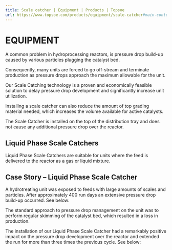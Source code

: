 ```yaml
---
title: Scale catcher | Equipment | Products | Topsoe
url: https://www.topsoe.com/products/equipment/scale-catcher#main-content
---
```


# EQUIPMENT

A common problem in hydroprocessing reactors, is pressure drop build-up caused by various particles plugging the catalyst bed.

Consequently, many units are forced to go off-stream and terminate production as pressure drops approach the maximum allowable for the unit.

Our Scale Catching technology is a proven and economically feasible solution to delay pressure drop development and significantly increase unit utilization.

Installing a scale catcher can also reduce the amount of top grading material needed, which increases the volume available for active catalysts.

The Scale Catcher is installed on the top of the distribution tray and does not cause any additional pressure drop over the reactor.

## Liquid Phase Scale Catchers

Liquid Phase Scale Catchers are suitable for units where the feed is delivered to the reactor as a gas or liquid mixture.

## Case Story – Liquid Phase Scale Catcher

A hydrotreating unit was exposed to feeds with large amounts of scales and particles. After approximately 400 run days an extensive pressure drop build-up occurred. See below:

The standard approach to pressure drop management on the unit was to perform regular skimming of the catalyst bed, which resulted in a loss in production.

The installation of our Liquid Phase Scale Catcher had a remarkably positive impact on the pressure drop development over the reactor and extended the run for more than three times the previous cycle. See below: